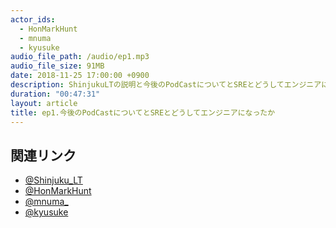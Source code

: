 ```yaml
---
actor_ids:
  - HonMarkHunt
  - mnuma
  - kyusuke
audio_file_path: /audio/ep1.mp3
audio_file_size: 91MB
date: 2018-11-25 17:00:00 +0900
description: ShinjukuLTの説明と今後のPodCastについてとSREとどうしてエンジニアになったかについて話しました
duration: "00:47:31"
layout: article
title: ep1.今後のPodCastについてとSREとどうしてエンジニアになったか
---
```


## 関連リンク

- [@Shinjuku_LT](https://twitter.com/Shinjuku_LT)
- [@HonMarkHunt](https://twitter.com/HonMarkHunt)
- [@mnuma_](https://twitter.com/mnuma_)
- [@kyusuke](https://twitter.com/8140i2865_3)
